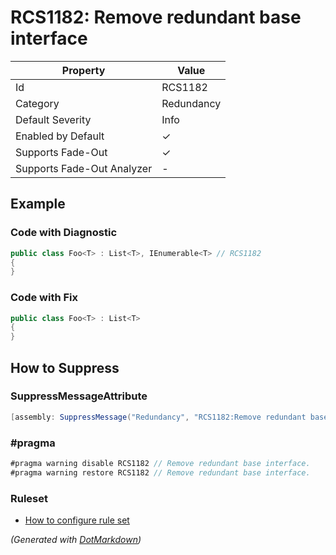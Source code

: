 # RCS1182: Remove redundant base interface

| Property                    | Value      |
| --------------------------- | ---------- |
| Id                          | RCS1182    |
| Category                    | Redundancy |
| Default Severity            | Info       |
| Enabled by Default          | &#x2713;   |
| Supports Fade\-Out          | &#x2713;   |
| Supports Fade\-Out Analyzer | \-         |

## Example

### Code with Diagnostic

```csharp
public class Foo<T> : List<T>, IEnumerable<T> // RCS1182
{
}
```

### Code with Fix

```csharp
public class Foo<T> : List<T>
{
}
```

## How to Suppress

### SuppressMessageAttribute

```csharp
[assembly: SuppressMessage("Redundancy", "RCS1182:Remove redundant base interface.", Justification = "<Pending>")]
```

### \#pragma

```csharp
#pragma warning disable RCS1182 // Remove redundant base interface.
#pragma warning restore RCS1182 // Remove redundant base interface.
```

### Ruleset

* [How to configure rule set](../HowToConfigureAnalyzers.md)

*\(Generated with [DotMarkdown](http://github.com/JosefPihrt/DotMarkdown)\)*